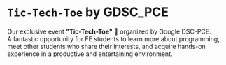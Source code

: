 
# `Tic-Tech-Toe` by GDSC_PCE
Our exclusive event **"Tic-Tech-Toe"** 🤩 organized by Google DSC-PCE.  
A fantastic opportunity for FE students to learn more about programming, meet other students who share their interests, and acquire hands-on experience in a productive and entertaining environment.
